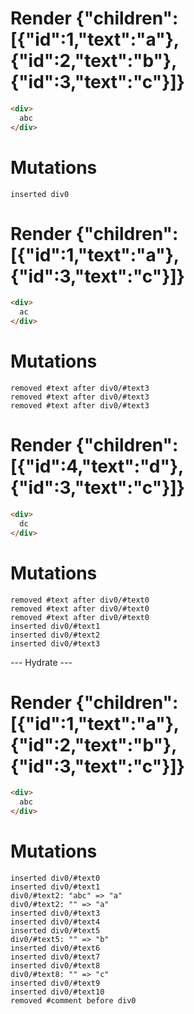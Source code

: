 # Render {"children":[{"id":1,"text":"a"},{"id":2,"text":"b"},{"id":3,"text":"c"}]}
```html
<div>
  abc
</div>
```

# Mutations
```
inserted div0
```


# Render {"children":[{"id":1,"text":"a"},{"id":3,"text":"c"}]}
```html
<div>
  ac
</div>
```

# Mutations
```
removed #text after div0/#text3
removed #text after div0/#text3
removed #text after div0/#text3
```


# Render {"children":[{"id":4,"text":"d"},{"id":3,"text":"c"}]}
```html
<div>
  dc
</div>
```

# Mutations
```
removed #text after div0/#text0
removed #text after div0/#text0
removed #text after div0/#text0
inserted div0/#text1
inserted div0/#text2
inserted div0/#text3
```


--- Hydrate ---
# Render {"children":[{"id":1,"text":"a"},{"id":2,"text":"b"},{"id":3,"text":"c"}]}
```html
<div>
  abc
</div>
```

# Mutations
```
inserted div0/#text0
inserted div0/#text1
div0/#text2: "abc" => "a"
div0/#text2: "" => "a"
inserted div0/#text3
inserted div0/#text4
inserted div0/#text5
div0/#text5: "" => "b"
inserted div0/#text6
inserted div0/#text7
inserted div0/#text8
div0/#text8: "" => "c"
inserted div0/#text9
inserted div0/#text10
removed #comment before div0
```